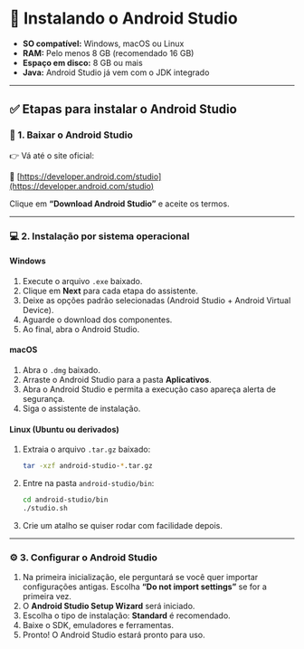 # 🧰 Instalando o Android Studio

* **SO compatível:** Windows, macOS ou Linux
* **RAM:** Pelo menos 8 GB (recomendado 16 GB)
* **Espaço em disco:** 8 GB ou mais
* **Java:** Android Studio já vem com o JDK integrado

---

## ✅ Etapas para instalar o Android Studio

### 🔽 1. Baixar o Android Studio

👉 Vá até o site oficial:

📎 [https://developer.android.com/studio](https://developer.android.com/studio)

Clique em **“Download Android Studio”** e aceite os termos.

---

### 💻 2. Instalação por sistema operacional

#### **Windows**

1. Execute o arquivo `.exe` baixado.
2. Clique em **Next** para cada etapa do assistente.
3. Deixe as opções padrão selecionadas (Android Studio + Android Virtual Device).
4. Aguarde o download dos componentes.
5. Ao final, abra o Android Studio.

#### **macOS**

1. Abra o `.dmg` baixado.
2. Arraste o Android Studio para a pasta **Aplicativos**.
3. Abra o Android Studio e permita a execução caso apareça alerta de segurança.
4. Siga o assistente de instalação.

#### **Linux (Ubuntu ou derivados)**

1. Extraia o arquivo `.tar.gz` baixado:

   ```bash
   tar -xzf android-studio-*.tar.gz
   ```
2. Entre na pasta `android-studio/bin`:

   ```bash
   cd android-studio/bin
   ./studio.sh
   ```
3. Crie um atalho se quiser rodar com facilidade depois.

---

### ⚙️ 3. Configurar o Android Studio

1. Na primeira inicialização, ele perguntará se você quer importar configurações antigas. Escolha **“Do not import settings”** se for a primeira vez.
2. O **Android Studio Setup Wizard** será iniciado.
3. Escolha o tipo de instalação: **Standard** é recomendado.
4. Baixe o SDK, emuladores e ferramentas.
5. Pronto! O Android Studio estará pronto para uso.


